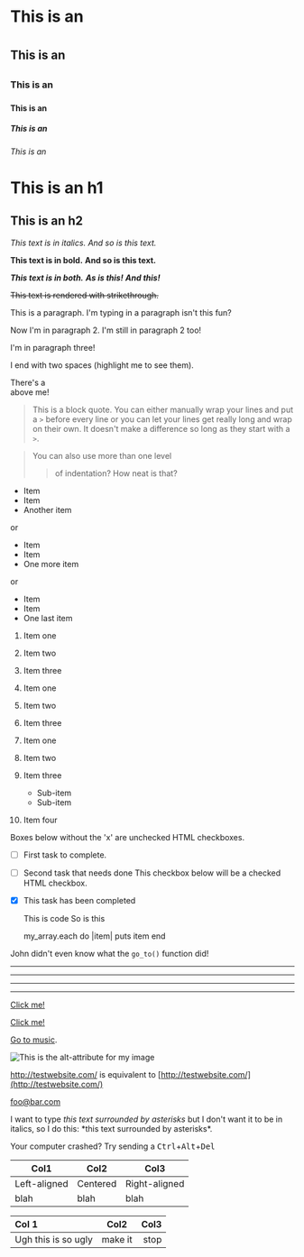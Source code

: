 <!-- https://learnxinyminutes.com/docs/markdown/ -->

<!--This means we can use HTML elements in Markdown, such as the comment 
element, and they won't be affected by a markdown parser. However, if you 
create an HTML element in your markdown file, you cannot use markdown syntax 
within that element's contents.-->

# This is an <h1>
## This is an <h2>
### This is an <h3>
#### This is an <h4>
##### This is an <h5>
###### This is an <h6>

This is an h1
=============

This is an h2
-------------

*This text is in italics.*
_And so is this text._

**This text is in bold.**
__And so is this text.__

***This text is in both.***
**_As is this!_**
*__And this!__*

~~This text is rendered with strikethrough.~~

This is a paragraph. I'm typing in a paragraph isn't this fun?

Now I'm in paragraph 2.
I'm still in paragraph 2 too!


I'm in paragraph three!

I end with two spaces (highlight me to see them).

There's a <br /> above me!

> This is a block quote. You can either
> manually wrap your lines and put a `>` before every line or you can let your lines get really long and wrap on their own.
> It doesn't make a difference so long as they start with a `>`.

> You can also use more than one level
>> of indentation?
> How neat is that?


* Item
* Item
* Another item

or

+ Item
+ Item
+ One more item

or

- Item
- Item
- One last item

1. Item one
2. Item two
3. Item three

1. Item one
1. Item two
1. Item three

1. Item one
2. Item two
3. Item three
    * Sub-item
    * Sub-item
4. Item four

Boxes below without the 'x' are unchecked HTML checkboxes.
- [ ] First task to complete.
- [ ] Second task that needs done
This checkbox below will be a checked HTML checkbox.
- [x] This task has been completed

    This is code
    So is this

    my_array.each do |item|
        puts item
    end

John didn't even know what the `go_to()` function did!

***
---
- - -
****************

[Click me!](http://test.com/)

[Click me!](http://test.com/ "Link to Test.com")

[Go to music](/music/).

![This is the alt-attribute for my image](http://imgur.com/myimage.jpg "An optional title")

<http://testwebsite.com/> is equivalent to
[http://testwebsite.com/](http://testwebsite.com/)

<foo@bar.com>

I want to type *this text surrounded by asterisks* but I don't want it to be
in italics, so I do this: \*this text surrounded by asterisks\*.

Your computer crashed? Try sending a
<kbd>Ctrl</kbd>+<kbd>Alt</kbd>+<kbd>Del</kbd>

| Col1         | Col2     | Col3          |
|--------------|----------|---------------|
| Left-aligned | Centered | Right-aligned |
| blah         | blah     | blah          |

Col 1               | Col2    | Col3
:-------------------|---------|----:
Ugh this is so ugly | make it | stop

